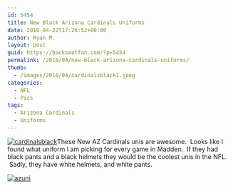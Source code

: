 ```yaml
---
id: 5454
title: New Black Arizona Cardinals Uniforms
date: 2010-04-22T17:26:52+00:00
author: Ryan M.
layout: post
guid: https://backseatfan.com/?p=5454
permalink: /2010/04/new-black-arizona-cardinals-uniforms/
thumb:
  - /images/2010/04/cardinalsblack1.jpeg
categories:
  - NFL
  - Pics
tags:
  - Arizona Cardinals
  - Uniforms
---
```


<div class="entry">
  <p>
    <a href="/images/2010/04/cardinalsblack1.jpeg"><img class="aligncenter size-full wp-image-5453" title="cardinalsblack" src="/images/2010/04/cardinalsblack1.jpeg" alt="cardinalsblack" width="548" height="411" srcset="/images/2010/04/cardinalsblack1.jpeg 548w, /images/2010/04/cardinalsblack1-300x225.jpeg 300w" sizes="(max-width: 548px) 100vw, 548px" /></a>These New AZ Cardinals unis are awesome.  Looks like I found what uniform I am picking for every game in Madden.  If they had black pants and a black helmets they would be the coolest unis in the NFL.  Sadly, they have white helmets, and white pants.
  </p>

  <p>
    <a href="/images/2010/04/azuni.jpg"><img class="aligncenter size-full wp-image-5474" title="azuni" src="/images/2010/04/azuni.jpg" alt="azuni" width="233" height="350" srcset="/images/2010/04/azuni.jpg 233w, /images/2010/04/azuni-199x300.jpg 199w" sizes="(max-width: 233px) 100vw, 233px" /></a>
  </p>
</div>
